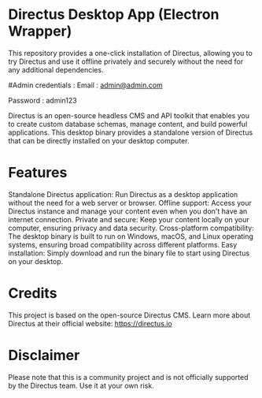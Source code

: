 # Directus Desktop App (Electron Wrapper)

This repository provides a one-click installation of Directus, allowing you to try Directus and use it offline privately and securely without the need for any additional dependencies.

#Admin credentials : 
Email : admin@admin.com

Password : admin123

Directus is an open-source headless CMS and API toolkit that enables you to create custom database schemas, manage content, and build powerful applications. This desktop binary provides a standalone version of Directus that can be directly installed on your desktop computer.

# Features
Standalone Directus application: Run Directus as a desktop application without the need for a web server or browser.
Offline support: Access your Directus instance and manage your content even when you don't have an internet connection.
Private and secure: Keep your content locally on your computer, ensuring privacy and data security.
Cross-platform compatibility: The desktop binary is built to run on Windows, macOS, and Linux operating systems, ensuring broad compatibility across different platforms.
Easy installation: Simply download and run the binary file to start using Directus on your desktop.


# Credits
This project is based on the open-source Directus CMS. Learn more about Directus at their official website: https://directus.io

# Disclaimer
Please note that this is a community project and is not officially supported by the Directus team. Use it at your own risk.
